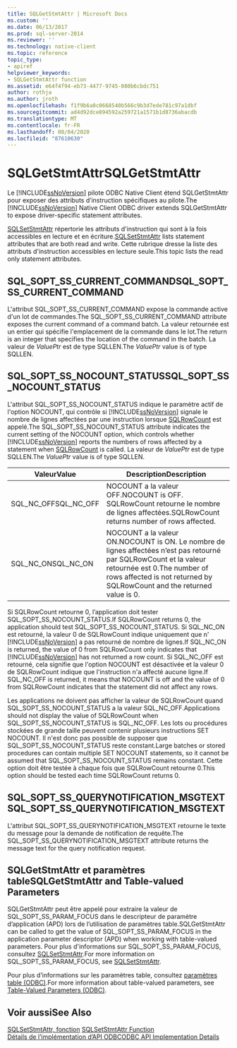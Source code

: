 ```yaml
---
title: SQLGetStmtAttr | Microsoft Docs
ms.custom: ''
ms.date: 06/13/2017
ms.prod: sql-server-2014
ms.reviewer: ''
ms.technology: native-client
ms.topic: reference
topic_type:
- apiref
helpviewer_keywords:
- SQLGetStmtAttr function
ms.assetid: e64f4f94-eb73-4477-9745-080b6cbdc751
author: rothja
ms.author: jroth
ms.openlocfilehash: f1f9b6a0c0668540b566c9b3d7ede781c97a1dbf
ms.sourcegitcommit: ad4d92dce894592a259721a1571b1d8736abacdb
ms.translationtype: MT
ms.contentlocale: fr-FR
ms.lasthandoff: 08/04/2020
ms.locfileid: "87610630"
---
```

# <a name="sqlgetstmtattr"></a><span data-ttu-id="ce671-102">SQLGetStmtAttr</span><span class="sxs-lookup"><span data-stu-id="ce671-102">SQLGetStmtAttr</span></span>
  <span data-ttu-id="ce671-103">Le [!INCLUDE[ssNoVersion](../../includes/ssnoversion-md.md)] pilote ODBC Native Client étend SQLGetStmtAttr pour exposer des attributs d’instruction spécifiques au pilote.</span><span class="sxs-lookup"><span data-stu-id="ce671-103">The [!INCLUDE[ssNoVersion](../../includes/ssnoversion-md.md)] Native Client ODBC driver extends SQLGetStmtAttr to expose driver-specific statement attributes.</span></span>  
  
 <span data-ttu-id="ce671-104">[SQLSetStmtAttr](sqlsetstmtattr.md) répertorie les attributs d'instruction qui sont à la fois accessibles en lecture et en écriture.</span><span class="sxs-lookup"><span data-stu-id="ce671-104">[SQLSetStmtAttr](sqlsetstmtattr.md) lists statement attributes that are both read and write.</span></span> <span data-ttu-id="ce671-105">Cette rubrique dresse la liste des attributs d'instruction accessibles en lecture seule.</span><span class="sxs-lookup"><span data-stu-id="ce671-105">This topic lists the read only statement attributes.</span></span>  
  
## <a name="sql_sopt_ss_current_command"></a><span data-ttu-id="ce671-106">SQL_SOPT_SS_CURRENT_COMMAND</span><span class="sxs-lookup"><span data-stu-id="ce671-106">SQL_SOPT_SS_CURRENT_COMMAND</span></span>  
 <span data-ttu-id="ce671-107">L'attribut SQL_SOPT_SS_CURRENT_COMMAND expose la commande active d'un lot de commandes.</span><span class="sxs-lookup"><span data-stu-id="ce671-107">The SQL_SOPT_SS_CURRENT_COMMAND attribute exposes the current command of a command batch.</span></span> <span data-ttu-id="ce671-108">La valeur retournée est un entier qui spécifie l'emplacement de la commande dans le lot.</span><span class="sxs-lookup"><span data-stu-id="ce671-108">The return is an integer that specifies the location of the command in the batch.</span></span> <span data-ttu-id="ce671-109">La valeur de *ValuePtr* est de type SQLLEN.</span><span class="sxs-lookup"><span data-stu-id="ce671-109">The *ValuePtr* value is of type SQLLEN.</span></span>  
  
## <a name="sql_sopt_ss_nocount_status"></a><span data-ttu-id="ce671-110">SQL_SOPT_SS_NOCOUNT_STATUS</span><span class="sxs-lookup"><span data-stu-id="ce671-110">SQL_SOPT_SS_NOCOUNT_STATUS</span></span>  
 <span data-ttu-id="ce671-111">L'attribut SQL_SOPT_SS_NOCOUNT_STATUS indique le paramètre actif de l'option NOCOUNT, qui contrôle si [!INCLUDE[ssNoVersion](../../includes/ssnoversion-md.md)] signale le nombre de lignes affectées par une instruction lorsque [SQLRowCount](sqlrowcount.md) est appelé.</span><span class="sxs-lookup"><span data-stu-id="ce671-111">The SQL_SOPT_SS_NOCOUNT_STATUS attribute indicates the current setting of the NOCOUNT option, which controls whether [!INCLUDE[ssNoVersion](../../includes/ssnoversion-md.md)] reports the numbers of rows affected by a statement when [SQLRowCount](sqlrowcount.md) is called.</span></span> <span data-ttu-id="ce671-112">La valeur de *ValuePtr* est de type SQLLEN.</span><span class="sxs-lookup"><span data-stu-id="ce671-112">The *ValuePtr* value is of type SQLLEN.</span></span>  
  
|<span data-ttu-id="ce671-113">Valeur</span><span class="sxs-lookup"><span data-stu-id="ce671-113">Value</span></span>|<span data-ttu-id="ce671-114">Description</span><span class="sxs-lookup"><span data-stu-id="ce671-114">Description</span></span>|  
|-----------|-----------------|  
|<span data-ttu-id="ce671-115">SQL_NC_OFF</span><span class="sxs-lookup"><span data-stu-id="ce671-115">SQL_NC_OFF</span></span>|<span data-ttu-id="ce671-116">NOCOUNT a la valeur OFF.</span><span class="sxs-lookup"><span data-stu-id="ce671-116">NOCOUNT is OFF.</span></span> <span data-ttu-id="ce671-117">SQLRowCount retourne le nombre de lignes affectées.</span><span class="sxs-lookup"><span data-stu-id="ce671-117">SQLRowCount returns number of rows affected.</span></span>|  
|<span data-ttu-id="ce671-118">SQL_NC_ON</span><span class="sxs-lookup"><span data-stu-id="ce671-118">SQL_NC_ON</span></span>|<span data-ttu-id="ce671-119">NOCOUNT a la valeur ON.</span><span class="sxs-lookup"><span data-stu-id="ce671-119">NOCOUNT is ON.</span></span> <span data-ttu-id="ce671-120">Le nombre de lignes affectées n’est pas retourné par SQLRowCount et la valeur retournée est 0.</span><span class="sxs-lookup"><span data-stu-id="ce671-120">The number of rows affected is not returned by SQLRowCount and the returned value is 0.</span></span>|  
  
 <span data-ttu-id="ce671-121">Si SQLRowCount retourne 0, l’application doit tester SQL_SOPT_SS_NOCOUNT_STATUS.</span><span class="sxs-lookup"><span data-stu-id="ce671-121">If SQLRowCount returns 0, the application should test SQL_SOPT_SS_NOCOUNT_STATUS.</span></span> <span data-ttu-id="ce671-122">Si SQL_NC_ON est retourné, la valeur 0 de SQLRowCount indique uniquement que n' [!INCLUDE[ssNoVersion](../../includes/ssnoversion-md.md)] a pas retourné de nombre de lignes.</span><span class="sxs-lookup"><span data-stu-id="ce671-122">If SQL_NC_ON is returned, the value of 0 from SQLRowCount only indicates that [!INCLUDE[ssNoVersion](../../includes/ssnoversion-md.md)] has not returned a row count.</span></span> <span data-ttu-id="ce671-123">Si SQL_NC_OFF est retourné, cela signifie que l'option NOCOUNT est désactivée et la valeur 0 de SQLRowCount indique que l'instruction n'a affecté aucune ligne.</span><span class="sxs-lookup"><span data-stu-id="ce671-123">If SQL_NC_OFF is returned, it means that NOCOUNT is off and the value of 0 from SQLRowCount indicates that the statement did not affect any rows.</span></span>  
  
 <span data-ttu-id="ce671-124">Les applications ne doivent pas afficher la valeur de SQLRowCount quand SQL_SOPT_SS_NOCOUNT_STATUS a la valeur SQL_NC_OFF.</span><span class="sxs-lookup"><span data-stu-id="ce671-124">Applications should not display the value of SQLRowCount when SQL_SOPT_SS_NOCOUNT_STATUS is SQL_NC_OFF.</span></span> <span data-ttu-id="ce671-125">Les lots ou procédures stockées de grande taille peuvent contenir plusieurs instructions SET NOCOUNT. Il n'est donc pas possible de supposer que SQL_SOPT_SS_NOCOUNT_STATUS reste constant.</span><span class="sxs-lookup"><span data-stu-id="ce671-125">Large batches or stored procedures can contain multiple SET NOCOUNT statements, so it cannot be assumed that SQL_SOPT_SS_NOCOUNT_STATUS remains constant.</span></span> <span data-ttu-id="ce671-126">Cette option doit être testée à chaque fois que SQLRowCount retourne 0.</span><span class="sxs-lookup"><span data-stu-id="ce671-126">This option should be tested each time SQLRowCount returns 0.</span></span>  
  
## <a name="sql_sopt_ss_querynotification_msgtext"></a><span data-ttu-id="ce671-127">SQL_SOPT_SS_QUERYNOTIFICATION_MSGTEXT</span><span class="sxs-lookup"><span data-stu-id="ce671-127">SQL_SOPT_SS_QUERYNOTIFICATION_MSGTEXT</span></span>  
 <span data-ttu-id="ce671-128">L'attribut SQL_SOPT_SS_QUERYNOTIFICATION_MSGTEXT retourne le texte du message pour la demande de notification de requête.</span><span class="sxs-lookup"><span data-stu-id="ce671-128">The SQL_SOPT_SS_QUERYNOTIFICATION_MSGTEXT attribute returns the message text for the query notification request.</span></span>  
  
## <a name="sqlgetstmtattr-and-table-valued-parameters"></a><span data-ttu-id="ce671-129">SQLGetStmtAttr et paramètres table</span><span class="sxs-lookup"><span data-stu-id="ce671-129">SQLGetStmtAttr and Table-valued Parameters</span></span>  
 <span data-ttu-id="ce671-130">SQLGetStmtAttr peut être appelé pour extraire la valeur de SQL_SOPT_SS_PARAM_FOCUS dans le descripteur de paramètre d’application (APD) lors de l’utilisation de paramètres table.</span><span class="sxs-lookup"><span data-stu-id="ce671-130">SQLGetStmtAttr can be called to get the value of SQL_SOPT_SS_PARAM_FOCUS in the application parameter descriptor (APD) when working with table-valued parameters.</span></span> <span data-ttu-id="ce671-131">Pour plus d'informations sur SQL_SOPT_SS_PARAM_FOCUS, consultez [SQLSetStmtAttr](sqlsetstmtattr.md).</span><span class="sxs-lookup"><span data-stu-id="ce671-131">For more information on SQL_SOPT_SS_PARAM_FOCUS, see [SQLSetStmtAttr](sqlsetstmtattr.md).</span></span>  
  
 <span data-ttu-id="ce671-132">Pour plus d’informations sur les paramètres table, consultez [paramètres table &#40;ODBC&#41;](../native-client-odbc-table-valued-parameters/table-valued-parameters-odbc.md).</span><span class="sxs-lookup"><span data-stu-id="ce671-132">For more information about table-valued parameters, see [Table-Valued Parameters &#40;ODBC&#41;](../native-client-odbc-table-valued-parameters/table-valued-parameters-odbc.md).</span></span>  
  
## <a name="see-also"></a><span data-ttu-id="ce671-133">Voir aussi</span><span class="sxs-lookup"><span data-stu-id="ce671-133">See Also</span></span>  
 <span data-ttu-id="ce671-134">[SQLSetStmtAttr, fonction](https://go.microsoft.com/fwlink/?LinkId=59370) </span><span class="sxs-lookup"><span data-stu-id="ce671-134">[SQLSetStmtAttr Function](https://go.microsoft.com/fwlink/?LinkId=59370) </span></span>  
 [<span data-ttu-id="ce671-135">Détails de l’implémentation d’API ODBC</span><span class="sxs-lookup"><span data-stu-id="ce671-135">ODBC API Implementation Details</span></span>](odbc-api-implementation-details.md)  
  
  
